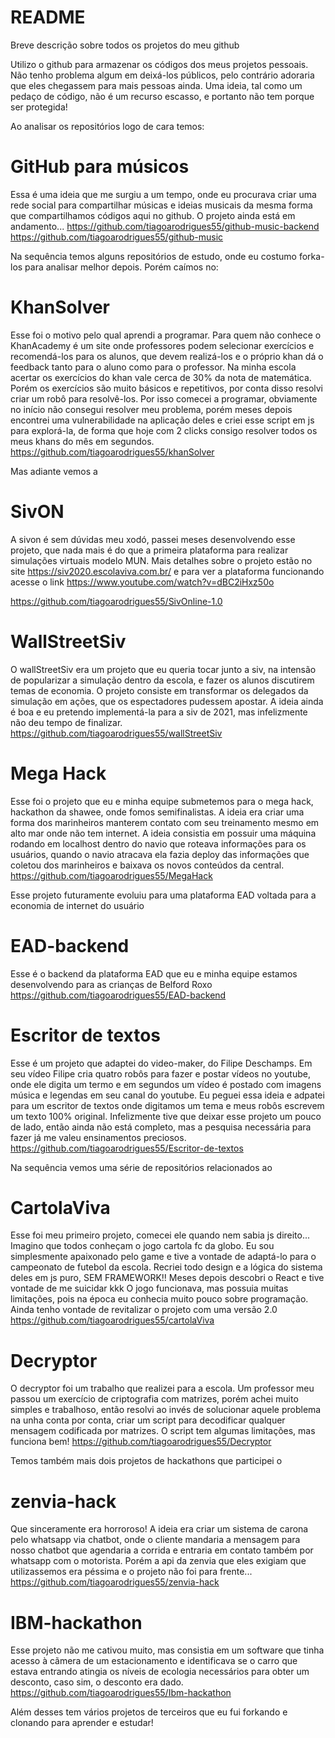 # README
Breve descrição sobre todos os projetos do meu github


Utilizo o github para armazenar os códigos dos meus projetos pessoais. Não tenho problema algum em deixá-los públicos, pelo contrário adoraria que eles chegassem para mais pessoas ainda. Uma ideia, tal como um pedaço de código, não é um recurso escasso, e portanto não tem porque ser protegida!



Ao analisar os repositórios logo de cara temos:
# GitHub para músicos
Essa é uma ideia que me surgiu a um tempo, onde eu procurava criar uma rede social para compartilhar músicas e ideias musicais da mesma forma que compartilhamos códigos aqui no github. O projeto ainda está em andamento...
https://github.com/tiagoarodrigues55/github-music-backend
https://github.com/tiagoarodrigues55/github-music

Na sequência temos alguns repositórios de estudo, onde eu costumo forka-los para analisar melhor depois. Porém caímos no:

# KhanSolver
Esse foi o motivo pelo qual aprendi a programar. Para quem não conhece o KhanAcademy é um site onde professores podem selecionar exercícios e recomendá-los para os alunos, que devem realizá-los e o próprio khan dá o feedback tanto para o aluno como para o professor. Na minha escola acertar os exercícios do khan vale cerca de 30% da nota de matemática. Porém os exercícios são muito básicos e repetitivos, por conta disso resolvi criar um robô para resolvê-los. Por isso comecei a programar, obviamente no início não consegui resolver meu problema, porém meses depois encontrei uma vulnerabilidade na aplicação deles e criei esse script em js para explorá-la, de forma que hoje com 2 clicks consigo resolver todos os meus khans do mês em segundos.
https://github.com/tiagoarodrigues55/khanSolver


Mas adiante vemos a 

# SivON
A sivon é sem dúvidas meu xodó, passei meses desenvolvendo esse projeto, que nada mais é do que a primeira plataforma para realizar simulações virtuais modelo MUN. Mais detalhes sobre o projeto estão no site https://siv2020.escolaviva.com.br/ e para ver a plataforma funcionando acesse o link https://www.youtube.com/watch?v=dBC2iHxz50o

https://github.com/tiagoarodrigues55/SivOnline-1.0

# WallStreetSiv
O wallStreetSiv era um projeto que eu queria tocar junto a siv, na intensão de popularizar a simulação dentro da escola, e fazer os alunos discutirem temas de economia. O projeto consiste em transformar os delegados da simulação em ações, que os espectadores pudessem apostar. A ideia ainda é boa e eu pretendo implementá-la para a siv de 2021, mas infelizmente não deu tempo de finalizar.
https://github.com/tiagoarodrigues55/wallStreetSiv


# Mega Hack
Esse foi o projeto que eu e minha equipe submetemos para o mega hack, hackathon da shawee, onde fomos semifinalistas. A ideia era criar uma forma dos marinheiros manterem contato com seu treinamento mesmo em alto mar onde não tem internet. A ideia consistia em possuir uma máquina rodando em localhost dentro do navio que roteava informações para os usuários, quando o navio atracava ela fazia deploy das informações que coletou dos marinheiros e baixava os novos conteúdos da central.
https://github.com/tiagoarodrigues55/MegaHack

Esse projeto futuramente evoluiu para uma plataforma EAD voltada para a economia de internet do usuário
# EAD-backend
Esse é o backend da plataforma EAD que eu e minha equipe estamos desenvolvendo para as crianças de Belford Roxo
https://github.com/tiagoarodrigues55/EAD-backend

# Escritor de textos
Esse é um projeto que adaptei do video-maker, do Filipe Deschamps. Em seu vídeo Filipe cria quatro robôs para fazer e postar vídeos no youtube, onde ele digita um termo e em segundos um vídeo é postado com imagens música e legendas em seu canal do youtube. Eu peguei essa ideia e adpatei para um escritor de textos onde digitamos um tema e meus robôs escrevem um texto 100% original. Infelizmente tive que deixar esse projeto um pouco de lado, então ainda não está completo, mas a pesquisa necessária para fazer já me valeu ensinamentos preciosos.
https://github.com/tiagoarodrigues55/Escritor-de-textos

Na sequência vemos uma série de repositórios relacionados ao 

# CartolaViva
Esse foi meu primeiro projeto, comecei ele quando nem sabia js direito... Imagino que todos conheçam o jogo cartola fc da globo. Eu sou simplesmente apaixonado pelo game e tive a vontade de adaptá-lo para o campeonato de futebol da escola. Recriei todo design e a lógica do sistema deles em js puro, SEM FRAMEWORK!! Meses depois descobri o React e tive vontade de me suicidar kkk O jogo funcionava, mas possuia muitas limitações, pois na época eu conhecia muito pouco sobre programação. Ainda tenho vontade de revitalizar o projeto com uma versão 2.0
https://github.com/tiagoarodrigues55/cartolaViva

# Decryptor
O decryptor foi um trabalho que realizei para a escola. Um professor meu passou um exercício de criptografia com matrizes, porém achei muito simples e trabalhoso, então resolvi ao invés de solucionar aquele problema na unha conta por conta, criar um script para decodificar qualquer mensagem codificada por matrizes. O script tem algumas limitações, mas funciona bem!
https://github.com/tiagoarodrigues55/Decryptor

Temos também mais dois projetos de hackathons que participei o 
# zenvia-hack
Que sinceramente era horroroso! A ideia era criar um sistema de carona pelo whatsapp via chatbot, onde o cliente mandaria a mensagem para nosso chatbot que agendaria a corrida e entraria em contato também por whatsapp com o motorista. Porém a api da zenvia que eles exigiam que utilizassemos era péssima e o projeto não foi para frente...
https://github.com/tiagoarodrigues55/zenvia-hack

# IBM-hackathon
Esse projeto não me cativou muito, mas consistia em um software que tinha acesso à cãmera de um estacionamento e identificava se o carro que estava entrando atingia os níveis de ecologia necessários para obter um desconto, caso sim, o desconto era dado.
https://github.com/tiagoarodrigues55/Ibm-hackathon

Além desses tem vários projetos de terceiros que eu fui forkando e clonando para aprender e estudar!
